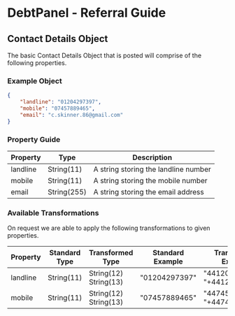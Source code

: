 # DebtPanel - Referral Guide

## Contact Details Object

The basic Contact Details Object that is posted will comprise of the following properties.

### Example Object

``` json
{
    "landline": "01204297397",
    "mobile": "07457889465",
    "email": "c.skinner.86@gmail.com"
}
```

### Property Guide

Property | Type | Description
--- | --- | ---
landline | String(11) | A string storing the landline number
mobile | String(11) | A string storing the mobile number
email | String(255) | A string storing the email address

### Available Transformations

On request we are able to apply the following transformations to given properties.

Property | Standard Type | Transformed Type | Standard Example | Transformed Example
--- | --- | --- | --- | ---
landline | String(11) | String(12)<br />String(13) | "01204297397" | "441204297397"<br />"+441204297397"
mobile | String(11) | String(12)<br />String(13) | "07457889465" | "447457889465"<br />"+447457889465"